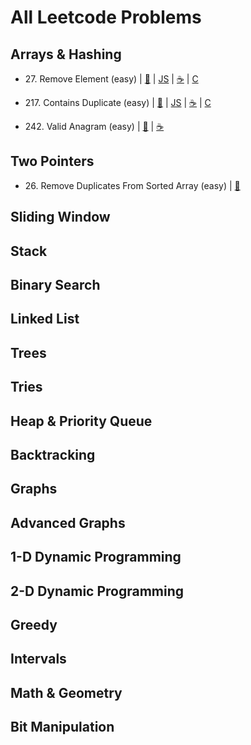 # All Leetcode Problems

## Arrays & Hashing
- 27\. Remove Element (easy) 
| [🐍](https://github.com/flenhu/leetcode/blob/main/Python/easy/27_removeElement.ipynb)
| [JS](https://github.com/flenhu/leetcode)
| [☕️](https://github.com/flenhu/leetcode) 
| [C](https://github.com/flenhu/leetcode) 

- 217\. Contains Duplicate (easy)
| [🐍](https://github.com/flenhu/leetcode/blob/main/Python/easy/217_containsDuplicate.ipynb) 
| [JS](https://github.com/flenhu/leetcode) 
| [☕️](https://github.com/flenhu/leetcode) 
| [C](https://github.com/flenhu/leetcode)

- 242\. Valid Anagram (easy)
| [🐍](https://github.com/flenhu/leetcode/blob/main/Python/easy/242_validAnagram.ipynb) 
| [☕️](https://github.com/flenhu/leetcode/blob/main/Java/easy/242_validAnagram_java.ipynb)

## Two Pointers
- 26\. Remove Duplicates From Sorted Array (easy) 
| [🐍](https://github.com/flenhu/leetcode/blob/main/Python/easy/26_removeDuplicatesFromSortedArray.ipynb)

## Sliding Window

## Stack

## Binary Search

## Linked List

## Trees

## Tries

## Heap & Priority Queue

## Backtracking 

## Graphs

## Advanced Graphs

## 1-D Dynamic Programming

## 2-D Dynamic Programming 

## Greedy

## Intervals

## Math & Geometry

## Bit Manipulation

